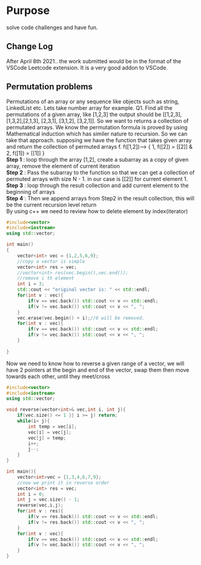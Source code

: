 # Purpose
solve code challenges and have fun. 

## Change Log
After April 8th 2021.. the work submitted would be in the format of the VSCode Leetcode extension. It is a very good addon to VSCode. 

## Permutation problems
Permutations of an array or any sequence like objects such as string, LinkedList etc. Lets take number array for example. 
Q1. Find all the permutations of a given array, like [1,2,3] the output should be [[1,2,3],[1,3,2],[2,1,3], [2,3,1], [3,1,2], [3,2,1]]. So we want to returns a collection of permutated arrays. 
We know the permutation formula is proved by using Mathematical induction which has similer nature to recursion. So we can take that approach. supposing we have the function that takes given array and return the collection of permuted arrays f. 
f([1,2])--> { 1, f([2]) = [[2]] &  2, f([1]) = [[1]] }
\
__Step 1__ : loop through the array [1,2], create a subarray as a copy of given array, remove the element of current iteration\
__Step 2__ : Pass the subarray to the function so that we can get a collection of permuted arrays with size N - 1. in our case is [[2]] for current element 1.\
__Step 3__ : loop through the result collection and add current element to the beginning of arrays\
__Step 4__ : Then we append arrays from Step2 in the result collection, this will be the current recursion level return\
By using c++ we need to review how to delete element by index(iterator)
```c++
#include<vector>
#include<iostream>
using std::vector;

int main()
{
    vector<int> vec = {1,2,5,6,9};
    //copy a vector is simple
    vector<int> res = vec;
    //vector<int> res(vec.begin(),vec.end());
    //remove i th element 
    int i = 3;
    std::cout << "original vector is: " << std::endl;
    for(int v : vec){
        if(v == vec.back()) std::cout << v << std::endl;
        if(v != vec.back()) std::cout << v << ", ";
    }
    vec.erase(vec.begin() + i);//6 will be removed.
    for(int v : vec){
        if(v == vec.back()) std::cout << v << std::endl;
        if(v != vec.back()) std::cout << v << ", ";
    }
    
}
```
Now we need to know how to reverse a given range of a vector, we will have 2 pointers at the begin and end of the vector, swap them then move towards each other, until they meet/cross
```c++
#include<vector>
#include<iostream>
using std::vector;

void reverse(vector<int>& vec,int i, int j){
    if(vec.size() <= 1 || i >= j) return;
    while(i< j){
        int temp = vec[i];
        vec[i] = vec[j];
        vec[j] = temp;
        i++;
        j--;
    }
}

int main(){
    vector<int>vec = {1,3,4,6,7,9};
    //now we print it in reverse order
    vector<int> res = vec;
    int i = 0;
    int j = vec.size() - 1;
    reverse(vec,i,j);
    for(int v : res){
        if(v == res.back()) std::cout << v << std::endl;
        if(v != res.back()) std::cout << v << ", ";
    }
    for(int v : vec){
        if(v == vec.back()) std::cout << v << std::endl;
        if(v != vec.back()) std::cout << v << ", ";
    }
}

```